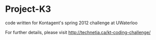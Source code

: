 Project-K3
==========

code written for Kontagent's spring 2012 challenge at UWaterloo

For further details, please visit http://technetia.ca/kt-coding-challenge/

